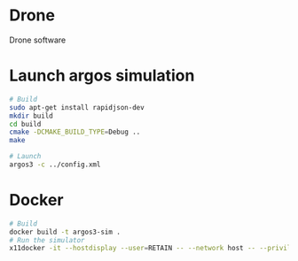 # Drone

Drone software

# Launch argos simulation

```bash
# Build
sudo apt-get install rapidjson-dev
mkdir build
cd build
cmake -DCMAKE_BUILD_TYPE=Debug ..
make

# Launch
argos3 -c ../config.xml
```

# Docker
```bash
# Build
docker build -t argos3-sim .
# Run the simulator
x11docker -it --hostdisplay --user=RETAIN -- --network host -- --privileged argos3-sim argos3 -c /drone/config.xml
```
